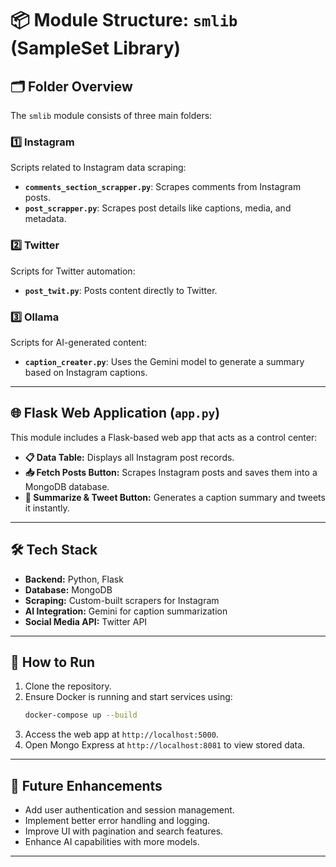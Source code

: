 # 📦 Module Structure: `smlib` (SampleSet Library)

## 🗂 Folder Overview

The `smlib` module consists of three main folders:

### 1️⃣ Instagram
Scripts related to Instagram data scraping:
- **`comments_section_scrapper.py`**: Scrapes comments from Instagram posts.
- **`post_scrapper.py`**: Scrapes post details like captions, media, and metadata.

### 2️⃣ Twitter
Scripts for Twitter automation:
- **`post_twit.py`**: Posts content directly to Twitter.

### 3️⃣ Ollama
Scripts for AI-generated content:
- **`caption_creater.py`**: Uses the Gemini model to generate a summary based on Instagram captions.

---

## 🌐 Flask Web Application (`app.py`)

This module includes a Flask-based web app that acts as a control center:

- **📋 Data Table:** Displays all Instagram post records.
- **📥 Fetch Posts Button:** Scrapes Instagram posts and saves them into a MongoDB database.
- **📝 Summarize & Tweet Button:** Generates a caption summary and tweets it instantly.

---

## 🛠 Tech Stack
- **Backend:** Python, Flask
- **Database:** MongoDB
- **Scraping:** Custom-built scrapers for Instagram
- **AI Integration:** Gemini for caption summarization
- **Social Media API:** Twitter API

---

## 🚀 How to Run
1. Clone the repository.
2. Ensure Docker is running and start services using:
    ```bash
    docker-compose up --build
    ```
3. Access the web app at `http://localhost:5000`.
4. Open Mongo Express at `http://localhost:8081` to view stored data.

---

## 📝 Future Enhancements
- Add user authentication and session management.
- Implement better error handling and logging.
- Improve UI with pagination and search features.
- Enhance AI capabilities with more models.

---
